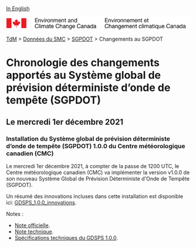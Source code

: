 [In English](changelog_gdsps_en.md)

![ECCC logo](../../img_eccc-logo.png)

[TdM](../../readme_fr.md) > [Données du SMC](../readme_fr.md) > [SGPDOT](readme_gdsps_fr.md) > Changements au SGPDOT

# Chronologie des changements apportés au Système global de prévision déterministe d’onde de tempête (SGPDOT)

## Le mercredi 1er décembre 2021

### Installation du Système global de prévision déterministe d’onde de tempête (SGPDOT) 1.0.0 du Centre météorologique canadien (CMC)

Le mercredi 1er décembre 2021, à compter de la passe de 1200 UTC, le Centre météorologique canadien (CMC) va implémenter la version v1.0.0 de son nouveau Système Global de Prévision Déterministe d'Onde de Tempête (SGPDOT).

Un résumé des innovations incluses dans cette installation est disponible ici: [GDSPS_1.0.0_innovations](https://collaboration.cmc.ec.gc.ca/cmc/cmoi/product_guide/docs/fact_sheets/factsheet_gdsps-100_f.pdf). 

Notes :
* [Note officielle](http://dd.meteo.gc.ca/doc/genots/2021/11/26/NOCN03_CWAO_262118___50159).
* [Note technique](https://collaboration.cmc.ec.gc.ca/cmc/cmoi/product_guide/docs/tech_notes/technote_gdsps-100_f.pdf).
* [Spécifications techniques du GDSPS 1.0.0](https://collaboration.cmc.ec.gc.ca/cmc/cmoi/product_guide/docs/tech_specifications/tech_specifications_GDSPS_f.pdf).


